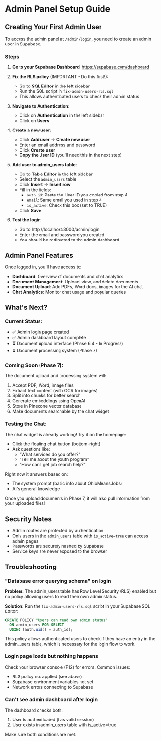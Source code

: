 # Admin Panel Setup Guide

## Creating Your First Admin User

To access the admin panel at `/admin/login`, you need to create an admin user in Supabase.

### Steps:

1. **Go to your Supabase Dashboard**: https://supabase.com/dashboard

2. **Fix the RLS policy** (IMPORTANT - Do this first!):
   - Go to **SQL Editor** in the left sidebar
   - Run the SQL script in `fix-admin-users-rls.sql`
   - This allows authenticated users to check their admin status

3. **Navigate to Authentication**:
   - Click on **Authentication** in the left sidebar
   - Click on **Users**

4. **Create a new user**:
   - Click **Add user** → **Create new user**
   - Enter an email address and password
   - Click **Create user**
   - **Copy the User ID** (you'll need this in the next step)

5. **Add user to admin_users table**:
   - Go to **Table Editor** in the left sidebar
   - Select the `admin_users` table
   - Click **Insert** → **Insert row**
   - Fill in the fields:
     - `auth_id`: Paste the User ID you copied from step 4
     - `email`: Same email you used in step 4
     - `is_active`: Check this box (set to TRUE)
   - Click **Save**

6. **Test the login**:
   - Go to http://localhost:3000/admin/login
   - Enter the email and password you created
   - You should be redirected to the admin dashboard

## Admin Panel Features

Once logged in, you'll have access to:

- **Dashboard**: Overview of documents and chat analytics
- **Document Management**: Upload, view, and delete documents
- **Document Upload**: Add PDFs, Word docs, images for the AI chat
- **Chat Analytics**: Monitor chat usage and popular queries

## What's Next?

### Current Status:
- ✅ Admin login page created
- ✅ Admin dashboard layout complete
- ⏳ Document upload interface (Phase 6.4 - In Progress)
- ⏳ Document processing system (Phase 7)

### Coming Soon (Phase 7):
The document upload and processing system will:
1. Accept PDF, Word, image files
2. Extract text content (with OCR for images)
3. Split into chunks for better search
4. Generate embeddings using OpenAI
5. Store in Pinecone vector database
6. Make documents searchable by the chat widget

### Testing the Chat:
The chat widget is already working! Try it on the homepage:
- Click the floating chat button (bottom-right)
- Ask questions like:
  - "What services do you offer?"
  - "Tell me about the youth program"
  - "How can I get job search help?"

Right now it answers based on:
- The system prompt (basic info about OhioMeansJobs)
- AI's general knowledge

Once you upload documents in Phase 7, it will also pull information from your uploaded files!

## Security Notes

- Admin routes are protected by authentication
- Only users in the `admin_users` table with `is_active=true` can access admin pages
- Passwords are securely hashed by Supabase
- Service keys are never exposed to the browser

## Troubleshooting

### "Database error querying schema" on login

**Problem:** The admin_users table has Row Level Security (RLS) enabled but no policy allowing users to read their own admin status.

**Solution:** Run the `fix-admin-users-rls.sql` script in your Supabase SQL Editor:

```sql
CREATE POLICY "Users can read own admin status"
  ON admin_users FOR SELECT
  USING (auth.uid() = auth_id);
```

This policy allows authenticated users to check if they have an entry in the admin_users table, which is necessary for the login flow to work.

### Login page loads but nothing happens

Check your browser console (F12) for errors. Common issues:
- RLS policy not applied (see above)
- Supabase environment variables not set
- Network errors connecting to Supabase

### Can't see admin dashboard after login

The dashboard checks both:
1. User is authenticated (has valid session)
2. User exists in admin_users table with is_active=true

Make sure both conditions are met.
